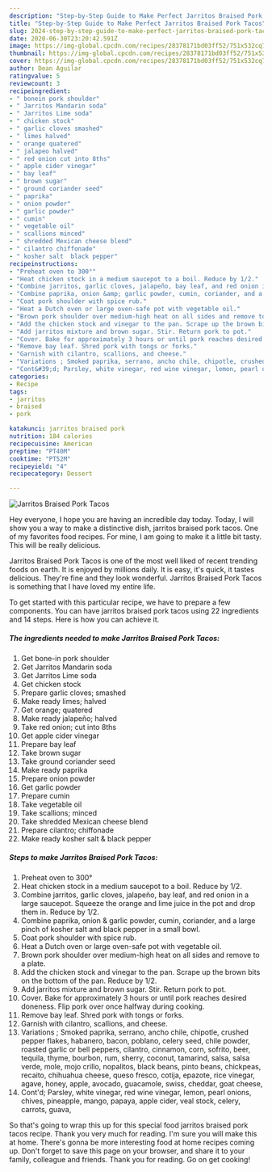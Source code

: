 ```yaml
---
description: "Step-by-Step Guide to Make Perfect Jarritos Braised Pork Tacos"
title: "Step-by-Step Guide to Make Perfect Jarritos Braised Pork Tacos"
slug: 2024-step-by-step-guide-to-make-perfect-jarritos-braised-pork-tacos
date: 2020-06-30T23:20:42.591Z
image: https://img-global.cpcdn.com/recipes/28378171bd03ff52/751x532cq70/jarritos-braised-pork-tacos-recipe-main-photo.jpg
thumbnail: https://img-global.cpcdn.com/recipes/28378171bd03ff52/751x532cq70/jarritos-braised-pork-tacos-recipe-main-photo.jpg
cover: https://img-global.cpcdn.com/recipes/28378171bd03ff52/751x532cq70/jarritos-braised-pork-tacos-recipe-main-photo.jpg
author: Dean Aguilar
ratingvalue: 5
reviewcount: 3
recipeingredient:
- " bonein pork shoulder"
- " Jarritos Mandarin soda"
- " Jarritos Lime soda"
- " chicken stock"
- " garlic cloves smashed"
- " limes halved"
- " orange quatered"
- " jalapeo halved"
- " red onion cut into 8ths"
- " apple cider vinegar"
- " bay leaf"
- " brown sugar"
- " ground coriander seed"
- " paprika"
- " onion powder"
- " garlic powder"
- " cumin"
- " vegetable oil"
- " scallions minced"
- " shredded Mexican cheese blend"
- " cilantro chiffonade"
- " kosher salt  black pepper"
recipeinstructions:
- "Preheat oven to 300°"
- "Heat chicken stock in a medium saucepot to a boil. Reduce by 1/2."
- "Combine jarritos, garlic cloves, jalapeño, bay leaf, and red onion in a large saucepot. Squeeze the orange and lime juice in the pot and drop them in. Reduce by 1/2."
- "Combine paprika, onion &amp; garlic powder, cumin, coriander, and a large pinch of kosher salt and black pepper in a small bowl."
- "Coat pork shoulder with spice rub."
- "Heat a Dutch oven or large oven-safe pot with vegetable oil."
- "Brown pork shoulder over medium-high heat on all sides and remove to a plate."
- "Add the chicken stock and vinegar to the pan. Scrape up the brown bits on the bottom of the pan. Reduce by 1/2."
- "Add jarritos mixture and brown sugar. Stir. Return pork to pot."
- "Cover. Bake for approximately 3 hours or until pork reaches desired doneness. Flip pork over once halfway during cooking."
- "Remove bay leaf. Shred pork with tongs or forks."
- "Garnish with cilantro, scallions, and cheese."
- "Variations ; Smoked paprika, serrano, ancho chile, chipotle, crushed pepper flakes, habanero, bacon, poblano, celery seed, chile powder, roasted garlic or bell peppers, cilantro, cinnamon, corn, sofrito, beer, tequila, thyme, bourbon, rum, sherry, coconut, tamarind, salsa, salsa verde, mole, mojo crillo, nopalitos, black beans, pinto beans, chickpeas, recaito, chihuahua cheese, queso fresco, cotija, epazote, rice vinegar, agave, honey, apple, avocado, guacamole, swiss, cheddar, goat cheese,"
- "Cont&#39;d; Parsley, white vinegar, red wine vinegar, lemon, pearl onions, chives, pineapple, mango, papaya, apple cider, veal stock, celery, carrots, guava,"
categories:
- Recipe
tags:
- jarritos
- braised
- pork

katakunci: jarritos braised pork 
nutrition: 184 calories
recipecuisine: American
preptime: "PT40M"
cooktime: "PT52M"
recipeyield: "4"
recipecategory: Dessert

---
```



![Jarritos Braised Pork Tacos](https://img-global.cpcdn.com/recipes/28378171bd03ff52/751x532cq70/jarritos-braised-pork-tacos-recipe-main-photo.jpg)

Hey everyone, I hope you are having an incredible day today. Today, I will show you a way to make a distinctive dish, jarritos braised pork tacos. One of my favorites food recipes. For mine, I am going to make it a little bit tasty. This will be really delicious.

Jarritos Braised Pork Tacos is one of the most well liked of recent trending foods on earth. It is enjoyed by millions daily. It is easy, it's quick, it tastes delicious. They're fine and they look wonderful. Jarritos Braised Pork Tacos is something that I have loved my entire life.




To get started with this particular recipe, we have to prepare a few components. You can have jarritos braised pork tacos using 22 ingredients and 14 steps. Here is how you can achieve it.

<!--inarticleads1-->

##### The ingredients needed to make Jarritos Braised Pork Tacos:

1. Get  bone-in pork shoulder
1. Get  Jarritos Mandarin soda
1. Get  Jarritos Lime soda
1. Get  chicken stock
1. Prepare  garlic cloves; smashed
1. Make ready  limes; halved
1. Get  orange; quatered
1. Make ready  jalapeño; halved
1. Take  red onion; cut into 8ths
1. Get  apple cider vinegar
1. Prepare  bay leaf
1. Take  brown sugar
1. Take  ground coriander seed
1. Make ready  paprika
1. Prepare  onion powder
1. Get  garlic powder
1. Prepare  cumin
1. Take  vegetable oil
1. Take  scallions; minced
1. Take  shredded Mexican cheese blend
1. Prepare  cilantro; chiffonade
1. Make ready  kosher salt &amp; black pepper




<!--inarticleads2-->

##### Steps to make Jarritos Braised Pork Tacos:

1. Preheat oven to 300°
1. Heat chicken stock in a medium saucepot to a boil. Reduce by 1/2.
1. Combine jarritos, garlic cloves, jalapeño, bay leaf, and red onion in a large saucepot. Squeeze the orange and lime juice in the pot and drop them in. Reduce by 1/2.
1. Combine paprika, onion &amp; garlic powder, cumin, coriander, and a large pinch of kosher salt and black pepper in a small bowl.
1. Coat pork shoulder with spice rub.
1. Heat a Dutch oven or large oven-safe pot with vegetable oil.
1. Brown pork shoulder over medium-high heat on all sides and remove to a plate.
1. Add the chicken stock and vinegar to the pan. Scrape up the brown bits on the bottom of the pan. Reduce by 1/2.
1. Add jarritos mixture and brown sugar. Stir. Return pork to pot.
1. Cover. Bake for approximately 3 hours or until pork reaches desired doneness. Flip pork over once halfway during cooking.
1. Remove bay leaf. Shred pork with tongs or forks.
1. Garnish with cilantro, scallions, and cheese.
1. Variations ; Smoked paprika, serrano, ancho chile, chipotle, crushed pepper flakes, habanero, bacon, poblano, celery seed, chile powder, roasted garlic or bell peppers, cilantro, cinnamon, corn, sofrito, beer, tequila, thyme, bourbon, rum, sherry, coconut, tamarind, salsa, salsa verde, mole, mojo crillo, nopalitos, black beans, pinto beans, chickpeas, recaito, chihuahua cheese, queso fresco, cotija, epazote, rice vinegar, agave, honey, apple, avocado, guacamole, swiss, cheddar, goat cheese,
1. Cont&#39;d; Parsley, white vinegar, red wine vinegar, lemon, pearl onions, chives, pineapple, mango, papaya, apple cider, veal stock, celery, carrots, guava,




So that's going to wrap this up for this special food jarritos braised pork tacos recipe. Thank you very much for reading. I'm sure you will make this at home. There's gonna be more interesting food at home recipes coming up. Don't forget to save this page on your browser, and share it to your family, colleague and friends. Thank you for reading. Go on get cooking!

